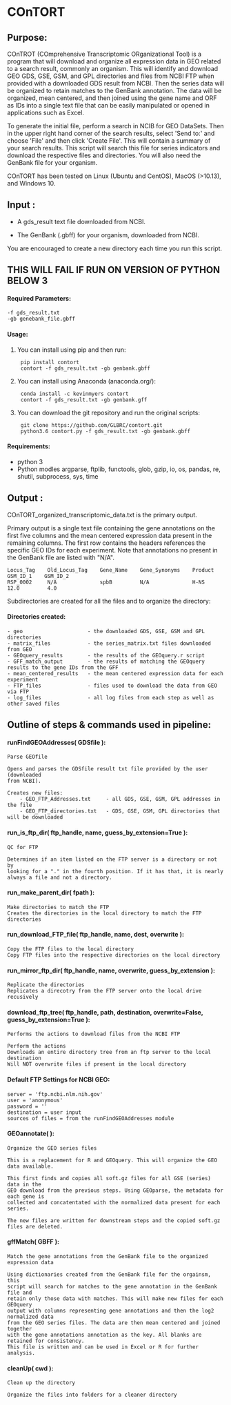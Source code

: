 
# **COnTORT** 

## Purpose:

COnTROT (COmprehensive Transcriptomic ORganizational Tool) is a program that
will download and organize all expression data in GEO related to a search result,
commonly an organism. This will identify and download GEO GDS, GSE, GSM, and GPL
directories and files from NCBI FTP when provided with a downloaded GDS result
from NCBI. Then the series data will be organized to retain matches to the GenBank
annotation. The data will be organized, mean centered, and then
joined using the gene name and ORF as IDs into a single text file that can be
easily manipulated or opened in applications such as Excel.

To generate the initial file, perform a search in NCIB for GEO DataSets. Then in the
upper right hand corner of the search results, select 'Send to:' and choose
'File' and then click 'Create File'. This will contain a summary of your search
results. This script will search this file for series indicators and download
the respective files and directories. You will also need the GenBank file for your organism.

COnTORT has been tested on Linux (Ubuntu and CentOS), MacOS (>10.13), and Windows 10.

## Input : 

 - A gds_result text file downloaded from NCBI.

 - The GenBank (.gbff) for your organism, downloaded from NCBI.
             
You are encouraged to create a new directory each time you run this script.
## **THIS WILL FAIL IF RUN ON VERSION OF PYTHON BELOW 3**

#### Required Parameters:
	
	-f gds_result.txt
	-gb genebank_file.gbff

#### Usage:

1. You can install using pip and then run:

        pip install contort
        contort -f gds_result.txt -gb genbank.gbff

2. You can install using Anaconda (anaconda.org/):
       
        conda install -c kevinmyers contort
        contort -f gds_result.txt -gb genbank.gff

3. You can download the git repository and run the original scripts:

        git clone https://github.com/GLBRC/contort.git
        python3.6 contort.py -f gds_result.txt -gb genbank.gbff

#### Requirements:

 - python 3
 - Python modles argparse, ftplib, functools, glob, gzip, io, os, pandas, re, shutil, subprocess, sys, time

## Output : 

COnTORT_organized_transcriptomic_data.txt is the primary output.

Primary output is a single text file containing the gene annotations on the first five columns
    and the mean centered expression data present in the remaining columns. The first row
    contains the headers references the specific GEO IDs for each experiment. 
    Note that annotations no present in the GenBank file are listed with "N/A".
    
    Locus_Tag    Old_Locus_Tag    Gene_Name    Gene_Synonyms    Product    GSM_ID_1    GSM_ID_2
    RSP_0002     N/A              spbB         N/A              H-NS       12.0         4.0
    
Subdirectories are created for all the files and to organize the directory:
        
#### Directories created:
	- geo                     - the downloaded GDS, GSE, GSM and GPL directories
	- matrix_files            - the series_matrix.txt files downloaded from GEO
	- GEOquery_results        - the results of the GEOquery.r script
	- GFF_match_output        - the results of matching the GEOquery results to the gene IDs from the GFF
	- mean_centered_results   - the mean centered expression data for each experiment
	- FTP_files               - files used to download the data from GEO via FTP
	- log_files               - all log files from each step as well as other saved files

## Outline of steps & commands used in pipeline:

#### runFindGEOAddresses( GDSfile ):

	Parse GEOfile
    
    Opens and parses the GDSfile result txt file provided by the user (downloaded
    from NCBI).
    
    Creates new files:
        - GEO_FTP_Addresses.txt     - all GDS, GSE, GSM, GPL addresses in the file
        - GEO_FTP_directories.txt   - GDS, GSE, GSM, GPL directories that will be downloaded


#### run_is_ftp_dir( ftp_handle, name, guess_by_extension=True ):

    QC for FTP
    
    Determines if an item listed on the FTP server is a directory or not by 
    looking for a "." in the fourth position. If it has that, it is nearly 
    always a file and not a directory.

#### run_make_parent_dir( fpath ):

    Make directories to match the FTP
    Creates the directories in the local directory to match the FTP directories

#### run_download_FTP_file( ftp_handle, name, dest, overwrite ):

    Copy the FTP files to the local directory
    Copy FTP files into the respective directories on the local directory

#### run_mirror_ftp_dir( ftp_handle, name, overwrite, guess_by_extension ):

    Replicate the directories
    Replicates a direcotry from the FTP server onto the local drive recusively

#### download_ftp_tree( ftp_handle, path, destination, overwrite=False, guess_by_extension=True ):

    Performs the actions to download files from the NCBI FTP
    
    Perform the actions
    Downloads an entire directory tree from an ftp server to the local destination
    Will NOT overwrite files if present in the local directory

#### Default FTP Settings for NCBI GEO:

	server = 'ftp.ncbi.nlm.nih.gov'
	user = 'anonymous'
	password = ''
	destination = user input
	sources of files = from the runFindGEOAddresses module

#### GEOannotate( ):

    Organize the GEO series files
    
    This is a replacement for R and GEOquery. This will organize the GEO data available.
    
    This first finds and copies all soft.gz files for all GSE (series) data in the 
    GEO download from the previous steps. Using GEOparse, the metadata for each gene is 
    collected and concatentated with the normalized data present for each series.
    
    The new files are written for downstream steps and the copied soft.gz files are deleted.

#### gffMatch( GBFF ):

    Match the gene annotations from the GenBank file to the organized expression data
    
    Using dictionaries created from the GenBank file for the orgainsm, this
    script will search for matches to the gene annotation in the GenBank file and
    retain only those data with matches. This will make new files for each GEOquery
    output with columns representing gene annotations and then the log2 normalized data
    from the GEO series files. The data are then mean centered and joined together
    with the gene annotations annotation as the key. All blanks are retained for consistency.
    This file is written and can be used in Excel or R for further analysis.

#### cleanUp( cwd ):

    Clean up the directory
    
    Organize the files into folders for a cleaner directory
